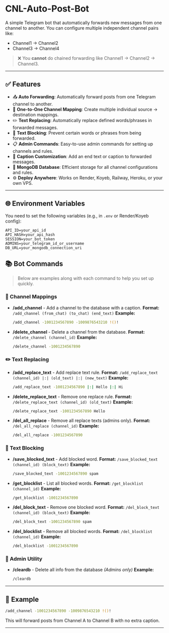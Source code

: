 # CNL-Auto-Post-Bot

A simple Telegram bot that automatically forwards new messages from one channel to another. You can configure multiple independent channel pairs like:

- Channel1 → Channel2  
- Channel3 → Channel4

> ❌ You **cannot** do chained forwarding like Channel1 → Channel2 → Channel3.

---

## ✅ Features

* 📤 **Auto Forwarding**: Automatically forward posts from one Telegram channel to another.
* 🔁 **One-to-One Channel Mapping**: Create multiple individual source → destination mappings.
* ✏️ **Text Replacing**: Automatically replace defined words/phrases in forwarded messages.
* 🚫 **Text Blocking**: Prevent certain words or phrases from being forwarded.
* 📋 **Admin Commands**: Easy-to-use admin commands for setting up channels and rules.
* 🧠 **Caption Customization**: Add an end text or caption to forwarded messages.
* 💾 **MongoDB Database**: Efficient storage for all channel configurations and rules.
* ⚙️ **Deploy Anywhere**: Works on Render, Koyeb, Railway, Heroku, or your own VPS.

---

## 🌐 Environment Variables

You need to set the following variables (e.g., in `.env` or Render/Koyeb config):

```env
API_ID=your_api_id
API_HASH=your_api_hash
SESSION=your_bot_token
ADMINS=your_telegram_id_or_username
DB_URL=your_mongodb_connection_uri
```

## 📚 Bot Commands

> Below are examples along with each command to help you set up quickly.

### 🔘 Channel Mappings

* **/add\_channel** - Add a channel to the database with a caption.
  **Format:** `/add_channel (from_chat) (to_chat) (end_text)`
  **Example:**

  ```bash
  /add_channel -1001234567890 -1009876543210 !()!
  ```

* **/delete\_channel** - Delete a channel from the database.
  **Format:** `/delete_channel (channel_id)`
  **Example:**

  ```bash
  /delete_channel -1001234567890
  ```

### ✏️ Text Replacing

* **/add\_replace\_text** - Add replace text rule.
  **Format:** `/add_replace_text (channel_id) |:| (old_text) |:| (new_text)`
  **Example:**

  ```bash
  /add_replace_text -1001234567890 |:| Hello |:| Hi
  ```

* **/delete\_replace\_text** - Remove one replace rule.
  **Format:** `/delete_replace_text (channel_id) (old_text)`
  **Example:**

  ```bash
  /delete_replace_text -1001234567890 Hello
  ```

* **/del\_all\_replace** - Remove all replace texts (admins only).
  **Format:** `/del_all_replace (channel_id)`
  **Example:**

  ```bash
  /del_all_replace -1001234567890
  ```

### 🚫 Text Blocking

* **/save\_blocked\_text** - Add blocked word.
  **Format:** `/save_blocked_text (channel_id) (block_text)`
  **Example:**

  ```bash
  /save_blocked_text -1001234567890 spam
  ```

* **/get\_blocklist** - List all blocked words.
  **Format:** `/get_blocklist (channel_id)`
  **Example:**

  ```bash
  /get_blocklist -1001234567890
  ```

* **/del\_block\_text** - Remove one blocked word.
  **Format:** `/del_block_text (channel_id) (block_text)`
  **Example:**

  ```bash
  /del_block_text -1001234567890 spam
  ```

* **/del\_blocklist** - Remove all blocked words.
  **Format:** `/del_blocklist (channel_id)`
  **Example:**

  ```bash
  /del_blocklist -1001234567890
  ```

### 📂 Admin Utility

* **/cleardb** - Delete all info from the database
  *(Admins only)*
  **Example:**

  ```bash
  /cleardb
  ```

---

## 🔧 Example

```bash
/add_channel -1001234567890 -1009876543210 !()!
```

This will forward posts from Channel A to Channel B with no extra caption.

---

